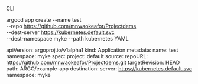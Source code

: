 CLI

argocd app create --name test \
--repo https://github.com/mnwaokeafor/Projectdems \
--dest-server https://kubernetes.default.svc \
--dest-namespace myke --path kubernetes
YAML

apiVersion: argoproj.io/v1alpha1
kind: Application
metadata:
  name: test
  namespace: myke
spec:
  project: default
  source:
    repoURL: https://github.com/mnwaokeafor/Projectdems.git
    targetRevision: HEAD
    path: ARGO/example-app
  destination:
    server: https://kubernetes.default.svc
    namespace: myke
